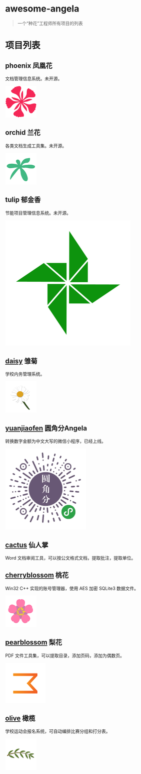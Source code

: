 # awesome-angela

> 一个“种花”工程师所有项目的列表


# 项目列表


## phoenix 凤凰花

文档管理信息系统。未开源。

![phoenix](./assets/phoenix.png)

## orchid 兰花

各类文档生成工具集。未开源。

![orchid](./assets/orchid.png)


## tulip 郁金香

节能项目管理信息系统。未开源。

![tulip](./assets/tulip.png)



## [daisy](https://github.com/angela-1/daisy) 雏菊

学校内务管理系统。

![daisy](./assets/daisy.png)



## [yuanjiaofen](https://github.com/angela-1/yuanjiaofen) 圆角分Angela

转换数字金额为中文大写的微信小程序，已经上线。

![yuanjiaofen](./assets/yuanjiaofen.png)


## [cactus](https://github.com/angela-1/cactus) 仙人掌

Word 文档审阅工具，可以按公文格式文档，提取批注，提取单位。


## [cherryblossom](https://github.com/angela-1/cherryblossom) 桃花

Win32 C++ 实现的账号管理器，使用 AES 加密 SQLite3 数据文件。

![cherryblossom](./assets/cherryblossom.png)



## [pearblossom](https://github.com/angela-1/pearblossom) 梨花

PDF 文件工具集，可以提取目录，添加页码，添加为偶数页。

![pearblossom](./assets/pearblossom.png)


## [olive](https://github.com/angela-1/olive) 橄榄

学校运动会报名系统，可自动编排比赛分组和打分表。

![olive](./assets/olive.png)





